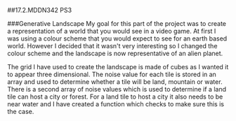 ##17.2.MDDN342 PS3

###Generative Landscape
My goal for this part of the project was to create a representation of a world that you would see in a video game. At first I was using a colour scheme that you would expect to see for an earth based world.  However I decided that it wasn't very interesting so I changed the colour scheme and the landscape is now representative of an alien planet. 

The grid I have used to create the landscape is made of cubes as I wanted it to appear three dimensional.  The noise value for each tile is stored in an array and used to determine whether a tile will be land, mountain or water.  There is a second array of noise values which is used to determine if a land tile can host a city or forest.  For a land tile to host a city it also needs to be near water and I have created a function which checks to make sure this is the case.